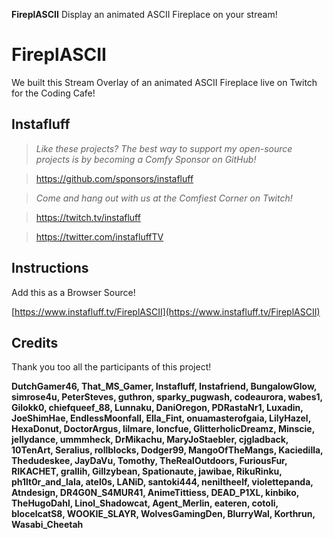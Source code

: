 **FireplASCII** Display an animated ASCII Fireplace on your stream!

# FireplASCII
We built this Stream Overlay of an animated ASCII Fireplace live on Twitch for the Coding Cafe!

## Instafluff ##
> *Like these projects? The best way to support my open-source projects is by becoming a Comfy Sponsor on GitHub!*

> https://github.com/sponsors/instafluff

> *Come and hang out with us at the Comfiest Corner on Twitch!*

> https://twitch.tv/instafluff

> https://twitter.com/instafluffTV

## Instructions ##

Add this as a Browser Source!

[https://www.instafluff.tv/FireplASCII](https://www.instafluff.tv/FireplASCII)

## Credits ##
Thank you too all the participants of this project!

**DutchGamer46, That_MS_Gamer, Instafluff, Instafriend, BungalowGlow, simrose4u, PeterSteves, guthron, sparky_pugwash, codeaurora, wabes1, Gilokk0, chiefqueef_88, Lunnaku, DaniOregon, PDRastaNr1, Luxadin, JoeShimHae, EndlessMoonfall, Ella_Fint, onuamasterofgaia, LilyHazel, HexaDonut, DoctorArgus, lilmare, loncfue, GlitterholicDreamz, Minscie, jellydance, ummmheck, DrMikachu, MaryJoStaebler, cjgladback, 10TenArt, Seralius, rollblocks, Dodger99, MangoOfTheMangs, Kaciedilla, Thedudeskee, JayDaVu, Tomothy, TheRealOutdoors, FuriousFur, RIKACHET, grallih, Gillzybean, Spationaute, jawibae, RikuRinku, ph1lt0r_and_lala, atel0s, LANiD, santoki444, neniltheelf, violettepanda, Atndesign, DR4G0N_S4MUR41, AnimeTittiess, DEAD_P1XL, kinbiko, TheHugoDahl, Linol_Shadowcat, Agent_Merlin, eateren, cotoli, blocelcatS8, WOOKIE_SLAYR, WolvesGamingDen, BlurryWal, Korthrun, Wasabi_Cheetah**

